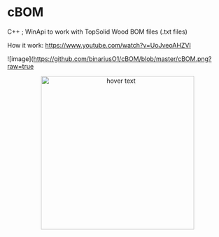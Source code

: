 # cBOM
C++ ; 
WinApi to work with TopSolid Wood BOM files (.txt files)

How it work:
https://www.youtube.com/watch?v=UoJveoAHZVI



![image](https://github.com/binariusO1/cBOM/blob/master/cBOM.png?raw=true 

<p align="center">
  <img src="https://github.githubassets.com/images/icons/emoji/unicode/1f6a7.png" width="350" title="hover text">
</p>

